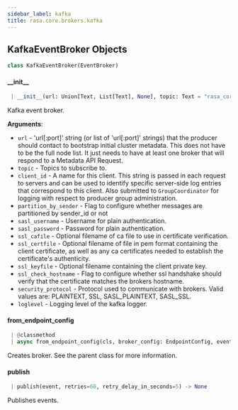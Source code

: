 ```yaml
---
sidebar_label: kafka
title: rasa.core.brokers.kafka
---
```


## KafkaEventBroker Objects

```python
class KafkaEventBroker(EventBroker)
```

#### \_\_init\_\_

```python
 | __init__(url: Union[Text, List[Text], None], topic: Text = "rasa_core_events", client_id: Optional[Text] = None, partition_by_sender: bool = False, sasl_username: Optional[Text] = None, sasl_password: Optional[Text] = None, ssl_cafile: Optional[Text] = None, ssl_certfile: Optional[Text] = None, ssl_keyfile: Optional[Text] = None, ssl_check_hostname: bool = False, security_protocol: Text = "SASL_PLAINTEXT", loglevel: Union[int, Text] = logging.ERROR, **kwargs: Any, ,) -> None
```

Kafka event broker.

**Arguments**:

- `url` - &#x27;url[:port]&#x27; string (or list of &#x27;url[:port]&#x27;
  strings) that the producer should contact to bootstrap initial
  cluster metadata. This does not have to be the full node list.
  It just needs to have at least one broker that will respond to a
  Metadata API Request.
- `topic` - Topics to subscribe to.
- `client_id` - A name for this client. This string is passed in each request
  to servers and can be used to identify specific server-side log entries
  that correspond to this client. Also submitted to `GroupCoordinator` for
  logging with respect to producer group administration.
- `partition_by_sender` - Flag to configure whether messages are partitioned by
  sender_id or not
- `sasl_username` - Username for plain authentication.
- `sasl_password` - Password for plain authentication.
- `ssl_cafile` - Optional filename of ca file to use in certificate
  verification.
- `ssl_certfile` - Optional filename of file in pem format containing
  the client certificate, as well as any ca certificates needed to
  establish the certificate&#x27;s authenticity.
- `ssl_keyfile` - Optional filename containing the client private key.
- `ssl_check_hostname` - Flag to configure whether ssl handshake
  should verify that the certificate matches the brokers hostname.
- `security_protocol` - Protocol used to communicate with brokers.
  Valid values are: PLAINTEXT, SSL, SASL_PLAINTEXT, SASL_SSL.
- `loglevel` - Logging level of the kafka logger.

#### from\_endpoint\_config

```python
 | @classmethod
 | async from_endpoint_config(cls, broker_config: EndpointConfig, event_loop: Optional[AbstractEventLoop] = None) -> Optional["KafkaEventBroker"]
```

Creates broker. See the parent class for more information.

#### publish

```python
 | publish(event, retries=60, retry_delay_in_seconds=5) -> None
```

Publishes events.

